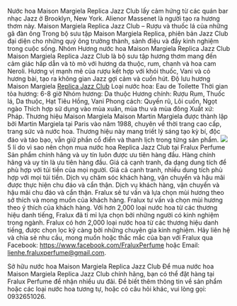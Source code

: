 Nước hoa Maison Margiela Replica Jazz Club lấy cảm hứng từ các quán bar nhạc Jazz ở Brooklyn, New York. Alienor Massenet là người tạo ra hương thơm này.
Maison Margiela Replica Jazz Club – Rượu và thuốc lá của những gã đàn ông
Trong bộ sưu tập Maison Margiela Replica, phiên bản Jazz Club đại diện cho những quý ông trưởng thành, sành điệu và đầy kinh nghiệm trong cuộc sống.
Nhóm Hương nước hoa Maison Margiela Replica Jazz Club
Maison Margiela Replica Jazz Club là bộ sưu tập hương thơm mang đến cảm giác hấp dẫn và tò mò với hương da thuộc, rum, chanh và hoa cam Neroli. Hương vị mạnh mẽ của rượu kết hợp với khói thuốc, Vani và cỏ hương bài, tạo ra không gian Jazz gợi cảm và cuốn hút.
Độ lưu hương Maison Margiela [Replica Jazz Club](https://fraluxperfume.com/nuoc-hoa-nam-maison-margiela-replica-jazz-club)
Loại nước hoa: Eau de Toilette
Thời gian tỏa hương: 6-8 giờ
Nhóm hương: Da thuộc
Hương chính: Rượu Rum, Thuốc lá, Da thuộc, Hạt Tiêu Hồng, Vani
Phong cách: Quyến rũ, Lôi cuốn, Ngọt ngào
Thích hợp sử dụng vào mùa xuân, mùa thu và mùa đông
Xuất xứ: Pháp.
Thương hiệu Maison Margiela
Maison Martin Margiela được thành lập bởi Martin Margiela tại Paris vào năm 1988, chuyên về thời trang cao cấp, trang sức và nước hoa. Thương hiệu này mang triết lý sáng tạo kỳ bí, độc đáo và táo bạo, vẫn giữ phần cổ điển và thanh lịch trong từng sản phẩm.
![](https://fraluxperfume.com/wp-content/uploads/2020/01/replica-jazz-club-3.jpg)
5 lí do vì sao nên chọn mua nước hoa Replica Jazz Club tại Fralux Perfume
Sản phẩm chính hãng và uy tín luôn được ưu tiên hàng đầu.
Hàng chính hãng và uy tín là ưu tiên hàng đầu.
Giá cả cạnh tranh, đa dạng dung tích để phù hợp với túi tiền của mọi người.
Giá cả cạnh tranh, nhiều dung tích phù hợp với mọi túi tiền.
Dịch vụ chăm sóc khách hàng, vận chuyển và hậu mãi được thực hiện chu đáo và cẩn thận.
Dịch vụ khách hàng, vận chuyển và hậu mãi chu đáo và cẩn thận.
Fralux sẽ tư vấn và lựa chọn mùi hương theo sở thích và mong muốn của khách hàng.
Fralux tư vấn và chọn mùi hương theo ý thích của khách hàng.
Với hơn 2,000 loại nước hoa từ các thương hiệu danh tiếng, Fralux đã tỉ mỉ lựa chọn bởi những người có kinh nghiệm trong ngành.
Fralux có hơn 2,000 loại nước hoa từ các thương hiệu danh tiếng, được chọn lọc kỹ càng bởi những chuyên gia kinh nghiệm.
Hãy liên hệ và chia sẻ nhu cầu, mong muốn hoặc thắc mắc của bạn với Fralux qua Facebook: https://www.facebook.com/FraluxPerfume hoặc Email: lienhe.fraluxperfume@gmail.com.

Sở hữu nước hoa Maison Margiela Replica Jazz Club
Để mua nước hoa Maison Margiela Replica Jazz Club chính hãng, bạn có thể đặt hàng tại Fralux Perfume để nhận nhiều ưu đãi.
Để biết thêm thông tin về sản phẩm hoặc các loại nước hoa tương tự, hoặc có câu hỏi khác, vui lòng gọi: 0932651026.

